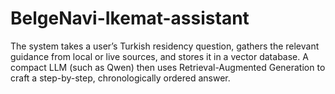 # BelgeNavi-Ikemat-assistant
The system takes a user’s Turkish residency question, gathers the relevant guidance from local or live sources, and stores it in a vector database. A compact LLM (such as Qwen) then uses Retrieval-Augmented Generation to craft a step-by-step, chronologically ordered answer.
